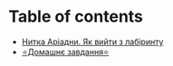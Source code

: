 # Table of contents

* [Нитка Аріадни. Як вийти з лабіринту](README.md)
* [⭐️Домашнє завдання⭐️](domashnye-zavdannya.md)
